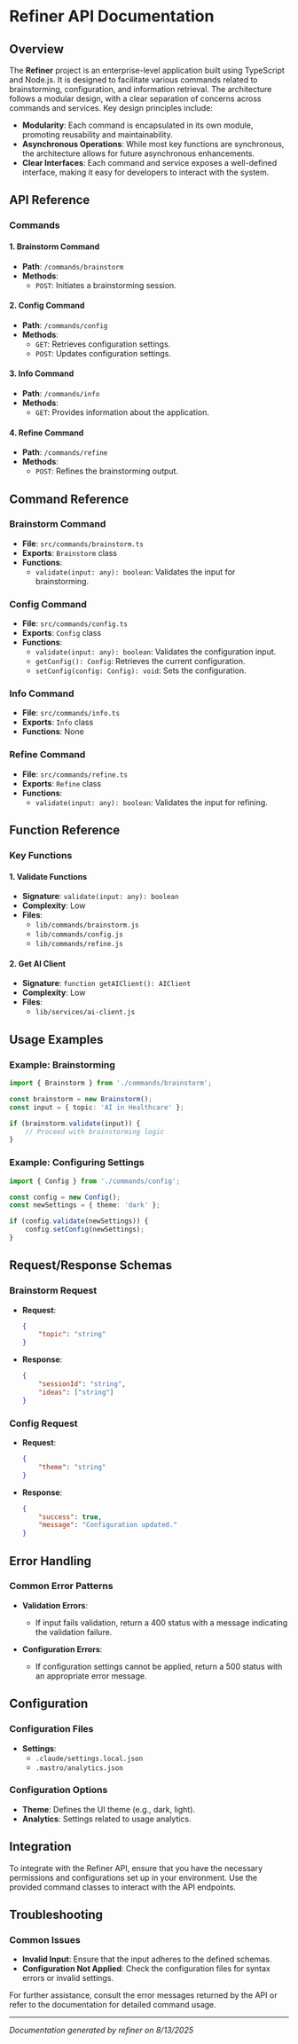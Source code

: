 <!---
This file was automatically generated by refiner
Generated on: 2025-08-13T05:56:22.631Z
Document type: api
Title: API Documentation

To prevent this file from being overwritten, add custom content
between the CUSTOM_START and CUSTOM_END markers below.
--->

# Refiner API Documentation

## Overview

The **Refiner** project is an enterprise-level application built using TypeScript and Node.js. It is designed to facilitate various commands related to brainstorming, configuration, and information retrieval. The architecture follows a modular design, with a clear separation of concerns across commands and services. Key design principles include:

- **Modularity**: Each command is encapsulated in its own module, promoting reusability and maintainability.
- **Asynchronous Operations**: While most key functions are synchronous, the architecture allows for future asynchronous enhancements.
- **Clear Interfaces**: Each command and service exposes a well-defined interface, making it easy for developers to interact with the system.

## API Reference

### Commands

#### 1. Brainstorm Command

- **Path**: `/commands/brainstorm`
- **Methods**: 
  - `POST`: Initiates a brainstorming session.

#### 2. Config Command

- **Path**: `/commands/config`
- **Methods**: 
  - `GET`: Retrieves configuration settings.
  - `POST`: Updates configuration settings.

#### 3. Info Command

- **Path**: `/commands/info`
- **Methods**: 
  - `GET`: Provides information about the application.

#### 4. Refine Command

- **Path**: `/commands/refine`
- **Methods**: 
  - `POST`: Refines the brainstorming output.

## Command Reference

### Brainstorm Command

- **File**: `src/commands/brainstorm.ts`
- **Exports**: `Brainstorm` class
- **Functions**: 
  - `validate(input: any): boolean`: Validates the input for brainstorming.

### Config Command

- **File**: `src/commands/config.ts`
- **Exports**: `Config` class
- **Functions**: 
  - `validate(input: any): boolean`: Validates the configuration input.
  - `getConfig(): Config`: Retrieves the current configuration.
  - `setConfig(config: Config): void`: Sets the configuration.

### Info Command

- **File**: `src/commands/info.ts`
- **Exports**: `Info` class
- **Functions**: None

### Refine Command

- **File**: `src/commands/refine.ts`
- **Exports**: `Refine` class
- **Functions**: 
  - `validate(input: any): boolean`: Validates the input for refining.

## Function Reference

### Key Functions

#### 1. Validate Functions

- **Signature**: `validate(input: any): boolean`
- **Complexity**: Low
- **Files**:
  - `lib/commands/brainstorm.js`
  - `lib/commands/config.js`
  - `lib/commands/refine.js`
  
#### 2. Get AI Client

- **Signature**: `function getAIClient(): AIClient`
- **Complexity**: Low
- **Files**:
  - `lib/services/ai-client.js`

## Usage Examples

### Example: Brainstorming

```typescript
import { Brainstorm } from './commands/brainstorm';

const brainstorm = new Brainstorm();
const input = { topic: 'AI in Healthcare' };

if (brainstorm.validate(input)) {
    // Proceed with brainstorming logic
}
```

### Example: Configuring Settings

```typescript
import { Config } from './commands/config';

const config = new Config();
const newSettings = { theme: 'dark' };

if (config.validate(newSettings)) {
    config.setConfig(newSettings);
}
```

## Request/Response Schemas

### Brainstorm Request

- **Request**: 
  ```json
  {
      "topic": "string"
  }
  ```

- **Response**: 
  ```json
  {
      "sessionId": "string",
      "ideas": ["string"]
  }
  ```

### Config Request

- **Request**: 
  ```json
  {
      "theme": "string"
  }
  ```

- **Response**: 
  ```json
  {
      "success": true,
      "message": "Configuration updated."
  }
  ```

## Error Handling

### Common Error Patterns

- **Validation Errors**: 
  - If input fails validation, return a 400 status with a message indicating the validation failure.
  
- **Configuration Errors**: 
  - If configuration settings cannot be applied, return a 500 status with an appropriate error message.

## Configuration

### Configuration Files

- **Settings**: 
  - `.claude/settings.local.json`
  - `.mastro/analytics.json`
  
### Configuration Options

- **Theme**: Defines the UI theme (e.g., dark, light).
- **Analytics**: Settings related to usage analytics.

## Integration

To integrate with the Refiner API, ensure that you have the necessary permissions and configurations set up in your environment. Use the provided command classes to interact with the API endpoints.

## Troubleshooting

### Common Issues

- **Invalid Input**: Ensure that the input adheres to the defined schemas.
- **Configuration Not Applied**: Check the configuration files for syntax errors or invalid settings.

For further assistance, consult the error messages returned by the API or refer to the documentation for detailed command usage.

---

<!-- CUSTOM_START -->
<!-- Add your custom content here - it will be preserved during regeneration -->
<!-- CUSTOM_END -->

*Documentation generated by refiner on 8/13/2025*